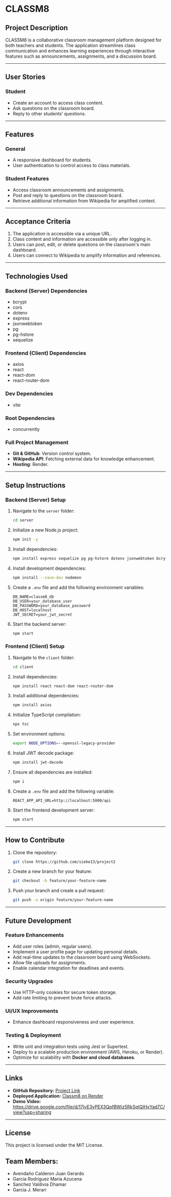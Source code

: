 # **CLASSM8**


## **Project Description**

CLASSM8 is a collaborative classroom management platform designed for both teachers and students. The application streamlines class communication and enhances learning experiences through interactive features such as announcements, assignments, and a discussion board.

---

## **User Stories**

### **Student**
- Create an account to access class content.
- Ask questions on the classroom board.
- Reply to other students’ questions.

---

## **Features**

### **General**
- A responsive dashboard for students.
- User authentication to control access to class materials.

### **Student Features**
- Access classroom announcements and assignments.
- Post and reply to questions on the classroom board.
- Retrieve additional information from Wikipedia for amplified context.

---

## **Acceptance Criteria**

1. The application is accessible via a unique URL.
2. Class content and information are accessible only after logging in.
3. Users can post, edit, or delete questions on the classroom's main dashboard.
4. Users can connect to Wikipedia to amplify information and references.

---

## **Technologies Used**

### **Backend (Server) Dependencies**
- bcrypt
- cors
- dotenv
- express
- jsonwebtoken
- pg
- pg-hstore
- sequelize

### **Frontend (Client) Dependencies**
- axios
- react
- react-dom
- react-router-dom

### **Dev Dependencies**
- vite

### **Root Dependencies**
- concurrently

### **Full Project Management**
- **Git & GitHub**: Version control system.
- **Wikipedia API**: Fetching external data for knowledge enhancement.
- **Hosting**: Render.

---

## **Setup Instructions**

### **Backend (Server) Setup**
1. Navigate to the `server` folder:
   ```bash
   cd server
   ```
2. Initialize a new Node.js project:
   ```bash
   npm init -y
   ```
3. Install dependencies:
   ```bash
   npm install express sequelize pg pg-hstore dotenv jsonwebtoken bcrypt cors
   ```
4. Install development dependencies:
   ```bash
   npm install --save-dev nodemon
   ```
5. Create a `.env` file and add the following environment variables:
   ```plaintext
   DB_NAME=classm8_db
   DB_USER=your_database_user
   DB_PASSWORD=your_database_password
   DB_HOST=localhost
   JWT_SECRET=your_jwt_secret
   ```
6. Start the backend server:
   ```bash
   npm start
   ```

### **Frontend (Client) Setup**
1. Navigate to the `client` folder:
   ```bash
   cd client
   ```
2. Install dependencies:
   ```bash
   npm install react react-dom react-router-dom
   ```
3. Install additional dependencies:
   ```bash
   npm install axios
   ```
4. Initialize TypeScript compilation:
   ```bash
   npx tsc
   ```
5. Set environment options:
   ```bash
   export NODE_OPTIONS=--openssl-legacy-provider
   ```
6. Install JWT decode package:
   ```bash
   npm install jwt-decode
   ```
7. Ensure all dependencies are installed:
   ```bash
   npm i
   ```
8. Create a `.env` file and add the following variable:
   ```plaintext
   REACT_APP_API_URL=http://localhost:5000/api
   ```
9. Start the frontend development server:
   ```bash
   npm start
   ```

---

## **How to Contribute**

1. Clone the repository:
   ```bash
   git clone https://github.com/sieke13/project2
   ```
2. Create a new branch for your feature:
   ```bash
   git checkout -b feature/your-feature-name
   ```
3. Push your branch and create a pull request:
   ```bash
   git push -u origin feature/your-feature-name
   ```

---

## **Future Development**
### Feature Enhancements
- Add user roles (admin, regular users).
- Implement a user profile page for updating personal details.
- Add real-time updates to the classroom board using WebSockets.
- Allow file uploads for assignments.
- Enable calendar integration for deadlines and events.

### Security Upgrades
- Use HTTP-only cookies for secure token storage.
- Add rate limiting to prevent brute force attacks.

### UI/UX Improvements
- Enhance dashboard responsiveness and user experience.

### Testing & Deployment
- Write unit and integration tests using Jest or Supertest.
- Deploy to a scalable production environment (AWS, Heroku, or Render).
- Optimize for scalability with **Docker and cloud databases**.

---

## **Links**
- **GitHub Repository:** [Project Link](https://github.com/sieke13/project2)
- **Deployed Application:** [Classm8 on Render]( https://classm8.onrender.com/)
- **Demo Video:** https://drive.google.com/file/d/17IvE3yPEX3QpfBWiz5RkSqIQlHxYad7C/view?usp=sharing

---

## **License**

This project is licensed under the MIT License.

## **Team Members:**
- Avendaño Calderon Juan Gerardo  
- Garcia Rodríguez María Azucena  
- Sanchez Valdivia Dhamar  
- Garcia J. Merari  






